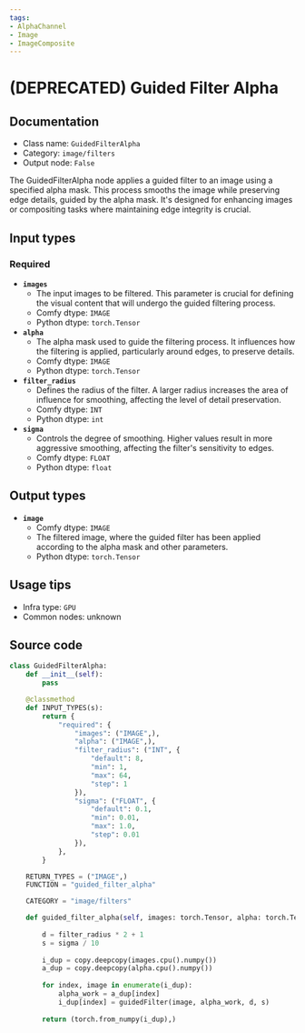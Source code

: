 ```yaml
---
tags:
- AlphaChannel
- Image
- ImageComposite
---
```


# (DEPRECATED) Guided Filter Alpha
## Documentation
- Class name: `GuidedFilterAlpha`
- Category: `image/filters`
- Output node: `False`

The GuidedFilterAlpha node applies a guided filter to an image using a specified alpha mask. This process smooths the image while preserving edge details, guided by the alpha mask. It's designed for enhancing images or compositing tasks where maintaining edge integrity is crucial.
## Input types
### Required
- **`images`**
    - The input images to be filtered. This parameter is crucial for defining the visual content that will undergo the guided filtering process.
    - Comfy dtype: `IMAGE`
    - Python dtype: `torch.Tensor`
- **`alpha`**
    - The alpha mask used to guide the filtering process. It influences how the filtering is applied, particularly around edges, to preserve details.
    - Comfy dtype: `IMAGE`
    - Python dtype: `torch.Tensor`
- **`filter_radius`**
    - Defines the radius of the filter. A larger radius increases the area of influence for smoothing, affecting the level of detail preservation.
    - Comfy dtype: `INT`
    - Python dtype: `int`
- **`sigma`**
    - Controls the degree of smoothing. Higher values result in more aggressive smoothing, affecting the filter's sensitivity to edges.
    - Comfy dtype: `FLOAT`
    - Python dtype: `float`
## Output types
- **`image`**
    - Comfy dtype: `IMAGE`
    - The filtered image, where the guided filter has been applied according to the alpha mask and other parameters.
    - Python dtype: `torch.Tensor`
## Usage tips
- Infra type: `GPU`
- Common nodes: unknown


## Source code
```python
class GuidedFilterAlpha:
    def __init__(self):
        pass

    @classmethod
    def INPUT_TYPES(s):
        return {
            "required": {
                "images": ("IMAGE",),
                "alpha": ("IMAGE",),
                "filter_radius": ("INT", {
                    "default": 8,
                    "min": 1,
                    "max": 64,
                    "step": 1
                }),
                "sigma": ("FLOAT", {
                    "default": 0.1,
                    "min": 0.01,
                    "max": 1.0,
                    "step": 0.01
                }),
            },
        }

    RETURN_TYPES = ("IMAGE",)
    FUNCTION = "guided_filter_alpha"

    CATEGORY = "image/filters"

    def guided_filter_alpha(self, images: torch.Tensor, alpha: torch.Tensor, filter_radius: int, sigma: float):
        
        d = filter_radius * 2 + 1
        s = sigma / 10
        
        i_dup = copy.deepcopy(images.cpu().numpy())
        a_dup = copy.deepcopy(alpha.cpu().numpy())
        
        for index, image in enumerate(i_dup):
            alpha_work = a_dup[index]
            i_dup[index] = guidedFilter(image, alpha_work, d, s)
        
        return (torch.from_numpy(i_dup),)

```
